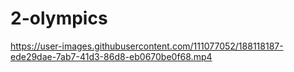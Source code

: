 # 2-olympics



https://user-images.githubusercontent.com/111077052/188118187-ede29dae-7ab7-41d3-86d8-eb0670be0f68.mp4

